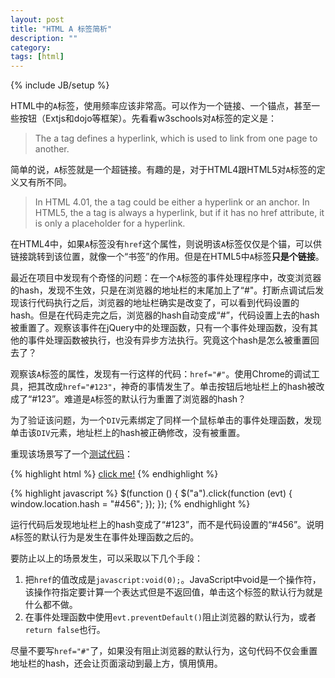 ```yaml
---
layout: post
title: "HTML A 标签简析"
description: ""
category: 
tags: [html]
---
```

{% include JB/setup %}

HTML中的`A`标签，使用频率应该非常高。可以作为一个链接、一个锚点，甚至一些按钮（Extjs和dojo等框架）。先看看w3schools对`A`标签的定义是：

> The a tag defines a hyperlink, which is used to link from one page to another.

简单的说，`A`标签就是一个超链接。有趣的是，对于HTML4跟HTML5对`A`标签的定义又有所不同。

> In HTML 4.01, the a tag could be either a hyperlink or an anchor. In HTML5, the a tag is always a hyperlink, but if it has no href attribute, it is only a placeholder for a hyperlink.

在HTML4中，如果`A`标签没有`href`这个属性，则说明该`A`标签仅仅是个锚，可以供链接跳转到该位置，就像一个“书签”的作用。但是在HTML5中`A`标签**只是个链接**。

最近在项目中发现有个奇怪的问题：在一个`A`标签的事件处理程序中，改变浏览器的hash，发现不生效，只是在浏览器的地址栏的末尾加上了“#"。打断点调试后发现该行代码执行之后，浏览器的地址栏确实是改变了，可以看到代码设置的hash。但是在代码走完之后，浏览器的hash自动变成“#”，代码设置上去的hash被重置了。观察该事件在jQuery中的处理函数，只有一个事件处理函数，没有其他的事件处理函数被执行，也没有异步方法执行。究竟这个hash是怎么被重置回去了？

观察该`A`标签的属性，发现有一行这样的代码：`href="#"`。使用Chrome的调试工具，把其改成`href="#123"`，神奇的事情发生了。单击按钮后地址栏上的hash被改成了“#123”。难道是`A`标签的默认行为重置了浏览器的hash？

为了验证该问题，为一个`DIV`元素绑定了同样一个鼠标单击的事件处理函数，发现单击该`DIV`元素，地址栏上的hash被正确修改，没有被重置。

重现该场景写了一个[测试代码](http://jsfiddle.net/Vy3W7/)：

{% highlight html %}
<a href="#123">click me!</a>
{% endhighlight %}

{% highlight javascript %}
$(function () {
  $("a").click(function (evt) {
    window.location.hash = "#456";
  });
});
{% endhighlight %}

运行代码后发现地址栏上的hash变成了“#123”，而不是代码设置的“#456”。说明`A`标签的默认行为是发生在事件处理函数之后的。

要防止以上的场景发生，可以采取以下几个手段：
1. 把`href`的值改成是`javascript:void(0);`。JavaScript中void是一个操作符，该操作符指定要计算一个表达式但是不返回值，单击这个标签的默认行为就是什么都不做。
2. 在事件处理函数中使用`evt.preventDefault()`阻止浏览器的默认行为，或者`return false`也行。

尽量不要写`href="#"`了，如果没有阻止浏览器的默认行为，这句代码不仅会重置地址栏的hash，还会让页面滚动到最上方，慎用慎用。

